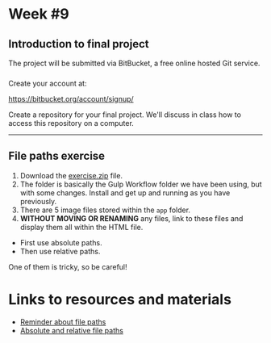 # Week #9

## Introduction to final project

The project will be submitted via BitBucket, a free online hosted Git service.

###

Create your account at:

https://bitbucket.org/account/signup/

Create a repository for your final project. We'll discuss in class how to access this repository on a computer.

---

## File paths exercise

1. Download the [exercise.zip](exercise.zip) file.
2. The folder is basically the Gulp Workflow folder we have been using, but with some changes. Install and get up and running as you have previously.
3. There are 5 image files stored within the `app` folder.
4. **WITHOUT MOVING OR RENAMING** any files, link to these files and display them all within the HTML file.

 - First use absolute paths.
 - Then use relative paths.
 
One of them is tricky, so be careful!


# Links to resources and materials

* [Reminder about file paths](https://css-tricks.com/quick-reminder-about-file-paths/)
* [Absolute and relative file paths](http://www.linuxnix.com/abslute-path-vs-relative-path-in-linuxunix/)
